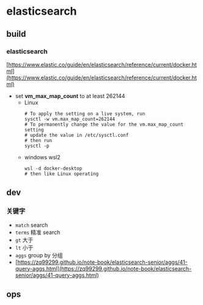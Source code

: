 # elasticsearch

## build

### elasticsearch

[https://www.elastic.co/guide/en/elasticsearch/reference/current/docker.html](https://www.elastic.co/guide/en/elasticsearch/reference/current/docker.html)

- set **vm_max_map_count** to at least 262144
    - Linux
      ```shell
      # To apply the setting on a live system, run
      sysctl -w vm.max_map_count=262144
      # To permanently change the value for the vm.max_map_count setting
      # update the value in /etc/sysctl.conf
      # then run
      sysctl -p
      ```
    - windows wsl2
      ```shell
      wsl -d docker-desktop
      # then like Linux operating
      ```

## dev

### 关键字

- `match` search
- `terms` 精准 search
- `gt` 大于
- `lt` 小于
- `aggs` group by 分组
- [https://zq99299.github.io/note-book/elasticsearch-senior/aggs/41-query-aggs.html](https://zq99299.github.io/note-book/elasticsearch-senior/aggs/41-query-aggs.html)

## ops

